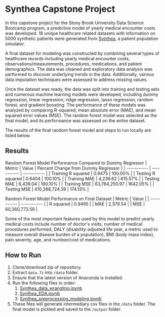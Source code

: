# Synthea Capstone Project
In this capstone project for the Stony Brook University Data Science Bootcamp program, a predictive model of yearly medical encounter costs was developed. 18 unique healthcare related datasets with information on 5000 synthetic patients were generated from [Synthea](https://github.com/synthetichealth/synthea), a patient population simulator. 

A final dataset for modeling was constructed by combining several types of healthcare records including yearly medical encounter costs, observations/measurements, procedures, medications, and patient demographics. The data was cleaned and exploratory data analysis was performed to discover underlying trends in the data. Additionally, various data imputation techniques were assessed to address missing values.

Once the dataset was ready, the data was split into training and testing sets and numerous machine learning models were developed, including dummy regression, linear regression, ridge regression, lasso regression, random forest, and gradient boosting. The performance of these models was analyzed by comparing R-squared, mean absolute error (MAE), and mean squared error values (MSE). The random forest model was selected as the final model, and its performance was assessed on the entire dataset.

The results of the final random forest model and steps to run locally are listed below.


## Results
Random Forest Model Performance Compared to Dummy Regressor
| Metric | Value | Percent Change from Dummy Regressor |
| ----------- | ----------- | ----------- |
| Training R squared | 0.9475 | 100.00% |
| Testing R squared | 0.6404 | 100.10% |
| Training MAE | 4,236.62 | 615.57% |
| Testing MAE | 6,439.04 | 180.10% |
| Training MSE | 63,764,250.97 | 1642.05% |
| Testing MSE | 410,288,724.39 | 174.13% |   

Random Forest Model Performance on Final Dataset
| Metric | Value |
| ----------- | ----------- |
| R squared | 0.9495 |
| MAE | 2,379.54 |
| MSE | 60,360,773.59 |

Some of the most important features used by this model to predict yearly medical costs include number of doctor's visits, number of medical procedures performed, DALY (disability-adjusted life year, a metric used to measure overall disease burden of a population), BMI (body mass index), pain severity, age, and number/cost of medications.

## How to Run
1. Clone/download zip of repository.
1. Extract `data.7z` into `/data` folder.
1. Ensure that the latest version of Anaconda is installed.
1. Run the following files in order:
   1. [Synthea_data_wrangling.ipynb](source/Synthea_data_wrangling.ipynb)
   1. [Synthea_EDA.ipynb](source/Synthea_EDA.ipynb)
   1. [Synthea_preprocessing_modeling.ipynb](source/Synthea_preprocessing_modeling.ipynb)
1. These files will generate intermediary csv files in the `/data` folder. The final model is pickled and saved to the `/output` folder.
